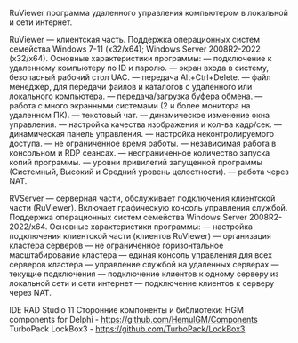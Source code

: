 RuViewer программа удаленного управления компьютером в локальной и сети интернет.

RuViewer — клиентская часть.
Поддержка операционных систем семейства Windows 7-11 (x32/x64); Windows Server 2008R2-2022 (x32/x64).
Основные характеристики программы:
— подключение к удаленному компьютеру по ID и паролю.
— экран входа в систему, безопасный рабочий стол UAC.
— передача Alt+Ctrl+Delete.
— файл менеджер, для передачи файлов и каталогов с удаленного или локального компьютера.
— передача/загрузка буфера обмена.
— работа с много экранными системами (2 и более монитора на удаленном ПК).
— текстовый чат.
— динамическое изменение окна управления.
— настройка качества изображения и кол-ва кадр/сек.
— динамическая панель управления.
— настройка неконтролируемого доступа.
— не ограниченное время работы.
— независимая работа в консольном и RDP сеансах.
— неограниченное количество запуска копий программы.
— уровни привилегий запущенной программы (Системный, Высокий и Средний уровень целостности).
— работа через NAT.

RVServer — серверная части, обслуживает подключения клиентской части (RuViewer). Включает графическую консоль управления службой.
Поддержка операционных систем семейства Windows Server 2008R2-2022/x64.
Основные характеристики программы:
— настройка подключения клиентской части (клиентов RuViewer)
— организация кластера серверов
— не ограниченное горизонтальное масштабирование кластера
— единая консоль управления для всех серверов кластера
— управление службой на удаленных серверах
— текущие подключения
— подключение клиентов к одному серверу из локальной сети и сети интернет
— подключение клиентов к серверу через NAT.

IDE RAD Studio 11
Сторонние компоненты и библиотеки:
HGM components for Delphi - https://github.com/HemulGM/Components
TurboPack LockBox3 - https://github.com/TurboPack/LockBox3
